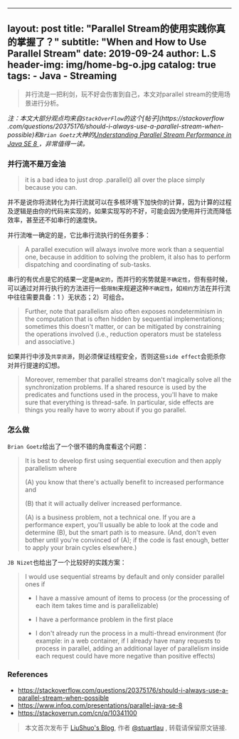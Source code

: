 
---
layout:     post
title:      "Parallel Stream的使用实践你真的掌握了？"
subtitle:   "When and How to Use Parallel Stream"
date:       2019-09-24
author:     L.S
header-img: img/home-bg-o.jpg
catalog: true
tags:
    - Java
    - Streaming
---
   
> 并行流是一把利剑，玩不好会伤害到自己，本文对parallel stream的使用场景进行分析。

*注：本文大部分观点均来自`StackOverFlow`的这个[帖子](https://stackoverflow
.com/questions/20375176/should-i-always-use-a-parallel-stream-when-possible)和`Brian Goetz`大神的[Understanding Parallel Stream Performance in Java SE 8
](https://www.infoq.com/presentations/parallel-java-se-8/)，非常值得一读。*

### 并行流不是万金油
> it is a bad idea to just drop .parallel() all over the place simply because you can.

并不是说你将流转化为并行流就可以在多核环境下加快你的计算，因为计算的过程及逻辑是由你的代码来实现的，如果实现写的不好，可能会因为使用并行流而降低效率，甚至还不如串行的速度快。

并行流唯一确定的是，它比串行流执行的任务要多：
> A parallel execution will always involve more work than a sequential one, because in addition to solving the problem, it also has to perform dispatching and coordinating of sub-tasks.


串行的有优点是它的结果一定是`确定的`，而并行的劣势就是`不确定性`，但有些时候，可以通过对并行执行的方法进行一些`限制`来规避这种`不确定性`，如`规约`方法在并行流中往往需要具备：1
）无状态；2）可组合。
> Further, note that parallelism also often exposes nondeterminism in the computation that is often hidden by sequential implementations; sometimes this doesn't matter, or can be mitigated by constraining the operations involved (i.e., reduction operators must be stateless and associative.)
  

如果并行中涉及`共享资源`，则必须保证线程安全，否则这些`side effect`会扼杀你对并行提速的幻想。
> Moreover, remember that parallel streams don't magically solve all the synchronization problems.
 If a shared resource is used by the predicates and functions used in the process, 
 you'll have to make sure that everything is thread-safe. In particular, side effects are things you really have to worry about if you go parallel.


### 怎么做
`Brian Goetz`给出了一个很不错的角度看这个问题：
> It is best to develop first using sequential execution and then apply parallelism where
> 
> (A) you know that there's actually benefit to increased performance and
> 
> (B) that it will actually deliver increased performance. 
>
> (A) is a business problem, not a technical one. 
> If you are a performance expert, you'll usually be able to look at the code and determine (B), 
> but the smart path is to measure. (And, don't even bother until you're convinced of (A); if the 
code is fast enough, better to apply your brain cycles elsewhere.)

`JB Nizet`也给出了一个比较好的实践方案：
>  I would use sequential streams by default and only consider parallel ones if
>  
>  - I have a massive amount of items to process (or the processing of each item takes time and is 
parallelizable)
>  
>  - I have a performance problem in the first place
>  
>  - I don't already run the process in a multi-thread environment (for example: in a web 
container, if I already have many requests to process in parallel, adding an additional layer of parallelism inside each request could have more negative than positive effects)

### References
- https://stackoverflow.com/questions/20375176/should-i-always-use-a-parallel-stream-when-possible
- https://www.infoq.com/presentations/parallel-java-se-8
- https://stackoverrun.com/cn/q/10341100

> 本文首次发布于 [LiuShuo's Blog](https://liushuo.me), 作者 [@stuartlau](http://github.com/stuartlau) ,
转载请保留原文链接.
